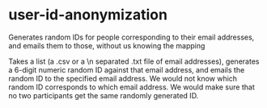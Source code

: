 # user-id-anonymization
Generates random IDs for people corresponding to their email addresses, and emails them to those, without us knowing the mapping

Takes a list (a .csv or a \n separated .txt file of email addresses), generates a 6-digit numeric random ID against that email address, and emails the random ID to the specified email address.
We would not know which random ID corresponds to which email address. We would make sure that no two participants get the same randomly generated ID.
